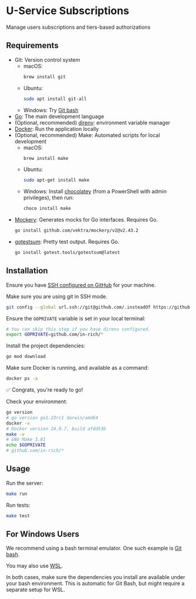 # U-Service Subscriptions

Manage users subscriptions and tiers-based authorizations

## Requirements

- Git: Version control system
  - macOS:
    ```bash
    brew install git
    ```
  - Ubuntu:
    ```bash
    sudo apt install git-all
    ```
  - Windows: Try [Git bash](https://git-scm.com/downloads)
- [Go](https://go.dev/doc/install): The main development language
- (Optional, recommended) [direnv](https://direnv.net/docs/installation.html): environment variable manager
- [Docker](https://www.docker.com/products/docker-desktop/): Run the application locally
- (Optional, recommended) Make: Automated scripts for local development
  - macOS:
    ```bash
    brew install make
    ```
  - Ubuntu:
    ```bash
    sudo apt-get install make
    ```
  - Windows: Install [chocolatey](https://chocolatey.org/install) (from a PowerShell with admin privileges), then run:
    ```bash
    choco install make
    ```
- [Mockery](https://github.com/vektra/mockery): Generates mocks for Go interfaces. Requires Go.
  ```bash
  go install github.com/vektra/mockery/v2@v2.43.2
  ```
- [gotestsum](https://github.com/gotestyourself/gotestsum): Pretty test output. Requires Go.
  ```bash
  go install gotest.tools/gotestsum@latest
  ```

## Installation

Ensure you have [SSH configured on GitHub](https://docs.github.com/en/authentication/connecting-to-github-with-ssh)
for your machine.

Make sure you are using git in SSH mode.

```bash
git config --global url.ssh://git@github.com/.insteadOf https://github.com/
```

Ensure the `GOPRIVATE` variable is set in your local terminal:

```bash
# You can skip this step if you have direnv configured.
export GOPRIVATE=github.com/in-rich/*
```

Install the project dependencies:

```bash
go mod download
```

Make sure Docker is running, and available as a command:

```bash
docker ps -a
```

✅ Congrats, you're ready to go!

Check your environment:

```bash
go version
# go version go1.23rc1 darwin/amd64
docker -v
# Docker version 24.0.7, build afdd53b
make -v
# GNU Make 3.81
echo $GOPRIVATE
# github.com/in-rich/*
```

## Usage

Run the server:

```bash
make run
```

Run tests:

```bash
make test
```

## For Windows Users

We recommend using a bash terminal emulator. One such example is [Git bash](https://git-scm.com/downloads).

You may also use [WSL](https://learn.microsoft.com/en-us/windows/wsl/install).

In both cases, make sure the dependencies you install are available under your bash
environment. This is automatic for Git Bash, but might require a separate setup
for WSL.
